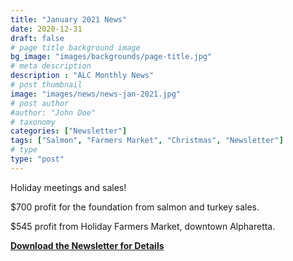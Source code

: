 ```yaml
---
title: "January 2021 News"
date: 2020-12-31
draft: false
# page title background image
bg_image: "images/backgrounds/page-title.jpg"
# meta description
description : "ALC Monthly News"
# post thumbnail
image: "images/news/news-jan-2021.jpg"
# post author
#author: "John Doe"
# taxonomy
categories: ["Newsletter"]
tags: ["Salmon", "Farmers Market", "Christmas", "Newsletter"]
# type
type: "post"
---
```


Holiday meetings and sales!
 
$700 profit for the foundation from salmon and turkey sales.

$545 profit from Holiday Farmers Market, downtown Alpharetta.


**[Download the Newsletter for Details](../../pdf/alc-news-jan-2021.pdf)**
